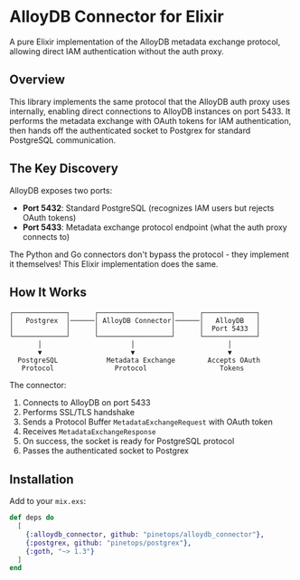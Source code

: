 # AlloyDB Connector for Elixir

A pure Elixir implementation of the AlloyDB metadata exchange protocol, allowing direct IAM authentication without the auth proxy.

## Overview

This library implements the same protocol that the AlloyDB auth proxy uses internally, enabling direct connections to AlloyDB instances on port 5433. It performs the metadata exchange with OAuth tokens for IAM authentication, then hands off the authenticated socket to Postgrex for standard PostgreSQL communication.

## The Key Discovery

AlloyDB exposes two ports:
- **Port 5432**: Standard PostgreSQL (recognizes IAM users but rejects OAuth tokens)  
- **Port 5433**: Metadata exchange protocol endpoint (what the auth proxy connects to)

The Python and Go connectors don't bypass the protocol - they implement it themselves! This Elixir implementation does the same.

## How It Works

```
┌─────────────┐      ┌──────────────────┐      ┌─────────────┐
│   Postgrex  │──────│ AlloyDB Connector│──────│   AlloyDB   │
│             │      │                  │      │  Port 5433  │
└─────────────┘      └──────────────────┘      └─────────────┘
       │                      │                       │
       ▼                      ▼                       ▼
  PostgreSQL            Metadata Exchange        Accepts OAuth
   Protocol               Protocol                  Tokens
```

The connector:
1. Connects to AlloyDB on port 5433
2. Performs SSL/TLS handshake
3. Sends a Protocol Buffer `MetadataExchangeRequest` with OAuth token
4. Receives `MetadataExchangeResponse`
5. On success, the socket is ready for PostgreSQL protocol
6. Passes the authenticated socket to Postgrex

## Installation

Add to your `mix.exs`:

```elixir
def deps do
  [
    {:alloydb_connector, github: "pinetops/alloydb_connector"},
    {:postgrex, github: "pinetops/postgrex"},
    {:goth, "~> 1.3"}
  ]
end
```

